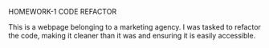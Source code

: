 HOMEWORK-1 CODE REFACTOR

This is a webpage belonging to a marketing agency. I was tasked to refactor the code, making it cleaner than it was and ensuring it is easily accessible.